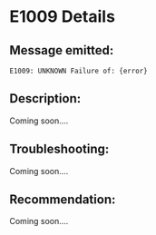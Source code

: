 # E1009 Details

## Message emitted:

`E1009: UNKNOWN Failure of: {error}`

## Description:

Coming soon....

## Troubleshooting:

Coming soon....

## Recommendation:

Coming soon....